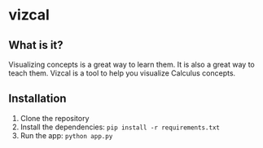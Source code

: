 # vizcal

## What is it?
Visualizing concepts is a great way to learn them. It is also a great way to teach them. Vizcal is a tool to help you visualize Calculus concepts. 

## Installation
1. Clone the repository
2. Install the dependencies: `pip install -r requirements.txt`
3. Run the app: `python app.py`